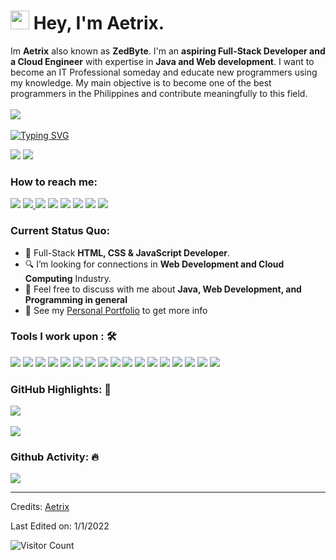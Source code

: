 <h1><img src="https://slackmojis.com/emojis/5197-party_blob/download" width="30"/> Hey, I'm Aetrix.</h1>

Im **Aetrix** also known as **ZedByte**. I'm an **aspiring Full-Stack Developer and a Cloud Engineer** with expertise in **Java and Web development**. I want to become an IT Professional someday and educate new programmers using my knowledge. My main objective is to become one of the best programmers in the Philippines and contribute meaningfully to this field.<br><br>
<a href="https://www.facebook.com"><img src="https://camo.githubusercontent.com/d79c5549652f9c7690992eb49571d216a70a480681561cbd93bfbfc77c491e54/68747470733a2f2f696d672e736869656c64732e696f2f62616467652f596f75547562652d4646303030303f7374796c653d666f722d7468652d6261646765266c6f676f3d796f7574756265266c6f676f436f6c6f723d7768697465"></a><img><br><br>
[![Typing SVG](https://readme-typing-svg.herokuapp.com?color=%2349F707&lines=I'm+Aetrix;Full-Stack+Web+Developer;Cloud+Engineer)](https://git.io/typing-svg)

[![](https://img.shields.io/badge/Gmail-aetrix@gmail.com-red)](mailto:@gmail.com) [![](https://img.shields.io/badge/Linkedin-blue)](https://www.linkedin.com/in/aetrix)

### How to reach me: 
<a href="mailto: aetrix@gmail.com">
<img src="https://img.shields.io/badge/-aetrix@gmail.com-7B83EB?&style=for-the-badge&logo=Microsoft-outlook&logoColor=white" ></a>  <a  href="https://www.instagram.com"><img src="https://img.shields.io/badge/@aetrix-%23E4405F.svg?&style=for-the-badge&logo=instagram&logoColor=white"> </a>  <a href="https://www.linkedin.com/"><img src="https://img.shields.io/badge/aetrix-%230077B5.svg?&style=for-the-badge&logo=linkedin&logoColor=white" ></a>  <a  href="https://www.aetrix.netlify.app/"><img src="https://img.shields.io/badge/aetrix.github.io-%2312100E.svg?&style=for-the-badge&logo=safari&logoColor=white"></a>
<a href="https://www.messenger.com/"><img src="https://img.shields.io/badge/Messenger-00B2FF?style=for-the-badge&logo=messenger&logoColor=white"></a> <a href="https://www.telegram.com/"><img src="https://img.shields.io/badge/Telegram-2CA5E0?style=for-the-badge&logo=telegram&logoColor=white"></a> <a href="www.discord.com"><img src="https://img.shields.io/badge/Discord-7289DA?style=for-the-badge&logo=discord&logoColor=white"></a> <a href="www.microsoftteams.com"><img src="https://img.shields.io/badge/Microsoft_Teams-6264A7?style=for-the-badge&logo=microsoft-teams&logoColor=white"></a>

### Current Status Quo:

- 💼 Full-Stack <strong>HTML, CSS & JavaScript Developer</strong>.
- 🔍 I’m looking for connections in <strong>Web Development and Cloud Computing</strong> Industry.
- 💬 Feel free to discuss with me about <strong>Java, Web Development, and Programming in general</strong>
- 👀 See my [Personal Portfolio](https://aetrix.netlify.app/index.html) to get more info

### Tools I work upon : 🛠

<img src="https://img.shields.io/badge/html5-%23E34F26.svg?style=for-the-badge&logo=html5&logoColor=white">   <img src="https://img.shields.io/badge/css3%20-%2314354C.svg?&style=for-the-badge&logo=css3&logoColor=white">   <img src="https://img.shields.io/badge/javascript%20-%23323330.svg?&style=for-the-badge&logo=javascript&logoColor=%23F7DF1E"> <img src="https://img.shields.io/badge/PHP%20-%23777BB4.svg?&style=for-the-badge&logo=php&logoColor=white">   <img src="https://img.shields.io/badge/react-%2320232a.svg?style=for-the-badge&logo=react&logoColor=%2361DAFB"> <img src="https://img.shields.io/badge/Angular%20-%23DD0031.svg?&style=for-the-badge&logo=angular&logoColor=white"> <img src="https://img.shields.io/badge/Babel-F9DC3e?style=for-the-badge&logo=babel&logoColor=black"> <img src="https://img.shields.io/badge/node.js%20-%23008CC1.svg?&style=for-the-badge&logo=node.js&logoColor=white"> <img src="https://img.shields.io/badge/mongodb%20-%2347A248svg?&style=for-the-badge&logo=mongodb&logoColor=white"> <img src="https://img.shields.io/badge/git%20-%23F05032.svg?&style=for-the-badge&logo=git&logoColor=white"/> <img src="http://img.shields.io/badge/-VS%20Code-000000?style=for-the-badge&logo=Visual-studio-code&logoColor=blue"> <img src="https://img.shields.io/badge/bootstrap-%23563D7C.svg?style=for-the-badge&logo=bootstrap&logoColor=white"> <img src="https://img.shields.io/badge/Canva-%2300C4CC.svg?style=for-the-badge&logo=Canva&logoColor=white"> <img src="https://img.shields.io/badge/figma-%23F24E1E.svg?style=for-the-badge&logo=figma&logoColor=white"> <img src="https://img.shields.io/badge/Eclipse-FE7A16.svg?style=for-the-badge&logo=Eclipse&logoColor=white">
<img src="https://img.shields.io/badge/Java-ED8B00?style=for-the-badge&logo=java&logoColor=white"> <img src="https://img.shields.io/badge/Python-14354C?style=for-the-badge&logo=python&logoColor=white">

### GitHub Highlights: :blossom:
<a href="https://www.linkedin.com/in">
   <img align="center" src="https://github-readme-streak-stats.herokuapp.com/?user=Zedbyte&theme=buefy-dark&date_format=M%20j%5B%2C%20Y%5D" />
</a><br><br>
<a href="https://www.linkedin.com/in">
  <img align="center" src="https://github-readme-stats.vercel.app/api/top-langs/?username=Zedbyte&langs_count=8&layout=compact&theme=material-palenight&hide=html,Tcl" />
</a>

### Github Activity: 🔥 
<img align="center" src="https://activity-graph.herokuapp.com/graph?username=Aetrix&theme=dracula&color=B994E6&bg_color=2B2D3D" />

-----
Credits: [Aetrix](https://github.com/)

Last Edited on: 1/1/2022

![Visitor Count](https://profile-counter.glitch.me/{aetrix}/count.svg)

